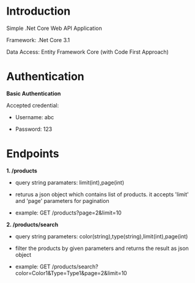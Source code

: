 # Introduction
Simple .Net Core Web API Application 

Framework: .Net Core 3.1

Data Access: Entity Framework Core (with Code First Approach)


# Authentication
<b>Basic Authentication</b>

Accepted credential:

* Username: abc

* Password: 123


# Endpoints
<b>1. /products</b>

* query string paramaters: limit(int),page(int)
  
* returus a json object which contains list of products. it accepts 'limit' and 'page' parameters for pagination 
 
* example: GET /products?page=2&limit=10 

<b>2. /products/search</b>

* query string parameters: color(string),type(string),limit(int),page(int) 

* filter the products by given parameters and returns the result as json object 

* example: GET /products/search?color=Color1&Type=Type1&page=2&limit=10 
